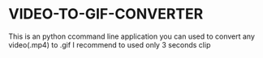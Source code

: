 # VIDEO-TO-GIF-CONVERTER
This is an python ccommand line application you can used to convert any video(.mp4) to .gif I recommend to used only 3 seconds clip
